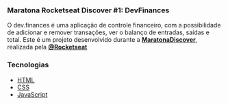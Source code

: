 ### Maratona Rocketseat Discover #1: DevFinances

O dev.finances é uma aplicação de controle financeiro, com a possibilidade de adicionar e remover transações, ver o balanço de entradas, saídas e total. Este é um projeto desenvolvido durante a **[MaratonaDiscover](https://maratonadiscover.rocketseat.com.br/)**, realizada pela **[@Rocketseat](https://github.com/Rocketseat)**

### Tecnologias

- [HTML](#)
- [CSS](#)
- [JavaScript](#)

